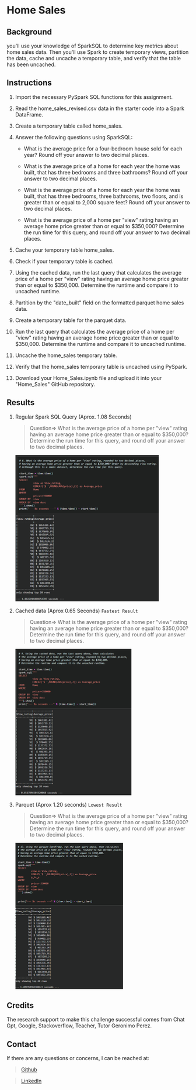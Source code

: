 # Home Sales

## Background
you'll use your knowledge of SparkSQL to determine key metrics about home sales data. Then you'll use Spark to create temporary views, partition the data, cache and uncache a temporary table, and verify that the table has been uncached.

## Instructions
1. Import the necessary PySpark SQL functions for this assignment.
2. Read the home_sales_revised.csv data in the starter code into a Spark DataFrame.
3. Create a temporary table called home_sales.
5. Answer the following questions using SparkSQL:
    - What is the average price for a four-bedroom house sold for each year? Round off your answer to two decimal places.

    - What is the average price of a home for each year the home was built, that has three bedrooms and three bathrooms? Round off your answer to two decimal places.

    - What is the average price of a home for each year the home was built, that has three bedrooms, three bathrooms, two floors, and is greater than or equal to 2,000 square feet? Round off your answer to two decimal places.

    - What is the average price of a home per "view" rating having an average home price greater than or equal to $350,000? Determine the run time for this query, and round off your answer to two decimal places.

6. Cache your temporary table home_sales.
7. Check if your temporary table is cached.
8. Using the cached data, run the last query that calculates the average price of a home per "view" rating having an average home price greater than or equal to $350,000. Determine the runtime and compare it to uncached runtime.
9. Partition by the "date_built" field on the formatted parquet home sales data.
10. Create a temporary table for the parquet data.
11. Run the last query that calculates the average price of a home per "view" rating having an average home price greater than or equal to $350,000. Determine the runtime and compare it to uncached runtime.
12. Uncache the home_sales temporary table.
13. Verify that the home_sales temporary table is uncached using PySpark.
14. Download your Home_Sales.ipynb file and upload it into your "Home_Sales" GitHub repository.

## Results
1. Regular Spark SQL Query (Aprox. 1.08 Seconds) 
    > Question=> What is the average price of a home per "view" rating having an average home price greater than or equal to $350,000? Determine the run time for this query, and round off your answer to two decimal places.
    <img src="Images\Spark SQL.png" style="height:400px">

2. Cached data (Aprox 0.65 Seconds) `Fastest Result`
    > Question=> What is the average price of a home per "view" rating having an average home price greater than or equal to $350,000? Determine the run time for this query, and round off your answer to two decimal places.
    <img src="Images\cache.png" style="height:400px">

3. Parquet (Aprox 1.20 seconds) `Lowest Result`
    > Question=> What is the average price of a home per "view" rating having an average home price greater than or equal to $350,000? Determine the run time for this query, and round off your answer to two decimal places.
    <img src="Images\parquet.png" style="height:400px">

## Credits
The research support to make this challenge successful comes from Chat Gpt, Google, Stackoverflow, Teacher, Tutor Geronimo Perez.

## Contact
If there are any questions or concerns, I can be reached at:

> [Github](https://github.com/Davidcastanoe)

> [LinkedIn](https://www.linkedin.com/in/davidcastanoe/)